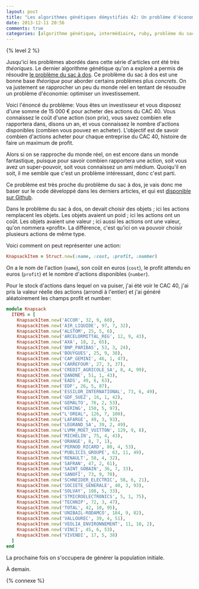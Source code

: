 ```yaml
---
layout: post
title: "Les algorithmes génétiques démystifiés 42: Un problème d'économie"
date: 2013-12-11 20:56
comments: true
categories: [algorithme génétique, intermédiaire, ruby, problème du sac à dos, économie, investissement]
---
```


{% level 2 %}

Jusqu'ici les problèmes abordés dans cette série d'articles ont été très
*théoriques*.  Le dernier algorithme génétique qu'on a exploré a permis de
résoudre
[le problème du sac à dos](http://lkdjiin.github.io/blog/2013/11/12/les-algorithmes-genetiques-demystifies-37-le-probleme-du-sac-a-dos/). Ce problème du sac à dos est une bonne base
*théorique* pour aborder certains problèmes plus *concrets*. On va justement
se rapprocher un peu du monde réel en tentant de résoudre un problème
d'économie: optimiser un investissement.

<!-- more -->

Voici l'énoncé du problème: Vous êtes un investisseur et vous disposez
d'une somme de 15 000 € pour acheter des actions du CAC 40.
Vous connaissez le coût
d'une action (son prix), vous savez combien elle rapportera dans, disons un
an, et vous connaissez le nombre d'actions disponibles (combien vous pouvez
en acheter). L'objectif est de savoir combien d'actions acheter pour chaque
entreprise du CAC 40, histoire de faire un maximum de profit.

Alors si on se rapproche du monde réel, on est encore dans un monde
fantastique, puisque pour savoir combien rapportera
une action, soit vous avez un super-pouvoir, soit vous connaissez un
ami médium. Quoiqu'il en soit, il me semble que c'est un problème intéressant,
donc c'est parti.

Ce problème est très proche du problème du sac à dos, je vais donc me baser
sur le code développé dans les derniers articles, et qui est
[disponible sur Github](https://github.com/lkdjiin/knapsack_genetic_algorithm/blob/master/knapsack3.rb).

Dans le problème du sac à dos, on devait choisir des objets ; ici les actions
remplacent les objets. Les objets avaient un poid ; ici les actions ont un
coût. Les objets avaient une valeur ; ici aussi les actions ont une
valeur, qu'on nommera «profit». La différence, c'est qu'ici on va pouvoir
choisir plusieurs actions de même type.

Voici comment on peut représenter une action:

``` ruby
KnapsackItem = Struct.new(:name, :cost, :profit, :number)
```

On a le nom de l'action (`name`), son coût en euros (`cost`), le profit
attendu en euros (`profit`) et le nombre d'actions disponibles (`number`).

Pour le stock d'actions dans lequel on va puiser, j'ai été voir le CAC 40,
j'ai pris la valeur réelle des actions (arrondi à l'entier) et j'ai
généré aléatoirement les champs profit et number:

``` ruby
module Knapsack
  ITEMS = [
    KnapsackItem.new('ACCOR', 32, 9, 60),
    KnapsackItem.new('AIR_LIQUIDE', 97, 7, 32),
    KnapsackItem.new('ALSTOM', 25, 5, 6),
    KnapsackItem.new('ARCELORMITTAL_REG', 12, 9, 43),
    KnapsackItem.new('AXA', 18, 2, 65),
    KnapsackItem.new('BNP_PARIBAS', 53, 3, 24),
    KnapsackItem.new('BOUYGUES', 25, 9, 38),
    KnapsackItem.new('CAP_GEMINI', 46, 1, 47),
    KnapsackItem.new('CARREFOUR', 27, 3, 37),
    KnapsackItem.new('CREDIT_AGRICOLE_SA', 8, 4, 99),
    KnapsackItem.new('DANONE', 51, 1, 43),
    KnapsackItem.new('EADS', 49, 6, 63),
    KnapsackItem.new('EDF', 26, 5, 87),
    KnapsackItem.new('ESSILOR_INTERNATIONAL', 73, 6, 49),
    KnapsackItem.new('GDF_SUEZ', 16, 1, 42),
    KnapsackItem.new('GEMALTO', 76, 2, 53),
    KnapsackItem.new('KERING', 150, 5, 97),
    KnapsackItem.new("L'OREAL", 126, 7, 100),
    KnapsackItem.new('LAFARGE', 49, 3, 93),
    KnapsackItem.new('LEGRAND_SA', 39, 2, 49),
    KnapsackItem.new('LVMH_MOET_VUITTON', 129, 9, 8),
    KnapsackItem.new('MICHELIN', 75, 4, 43),
    KnapsackItem.new('ORANGE', 8, 7, 1),
    KnapsackItem.new('PERNOD_RICARD', 80, 4, 53),
    KnapsackItem.new('PUBLICIS_GROUPE', 63, 11, 49),
    KnapsackItem.new('RENAULT', 58, 4, 32),
    KnapsackItem.new('SAFRAN', 47, 2, 61),
    KnapsackItem.new('SAINT_GOBAIN', 36, 7, 33),
    KnapsackItem.new('SANOFI', 73, 9, 70),
    KnapsackItem.new('SCHNEIDER_ELECTRIC', 58, 6, 21),
    KnapsackItem.new('SOCIETE_GENERALE', 40, 3, 93),
    KnapsackItem.new('SOLVAY', 108, 5, 33),
    KnapsackItem.new('STMICROELECTRONICS', 5, 1, 75),
    KnapsackItem.new('TECHNIP', 72, 3, 47),
    KnapsackItem.new('TOTAL', 42, 10, 95),
    KnapsackItem.new('UNIBAIL-RODAMCO', 184, 9, 82),
    KnapsackItem.new('VALLOUREC', 39, 4, 51),
    KnapsackItem.new('VEOLIA_ENVIRONNEMENT', 11, 10, 2),
    KnapsackItem.new('VINCI', 45, 6, 53),
    KnapsackItem.new('VIVENDI', 17, 5, 38)
  ]
end
```

La prochaine fois on s'occupera de générer la population initiale.

À demain.

{% connexe %}

